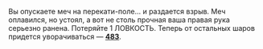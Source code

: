 Вы опускаете меч на перекати-поле... и раздается взрыв. Меч оплавился, но устоял, а вот не столь прочная ваша правая рука серьезно ранена. Потеряйте 1 ЛОВКОСТЬ. Теперь от остальных шаров придется уворачиваться — [**483**](#n_483).

